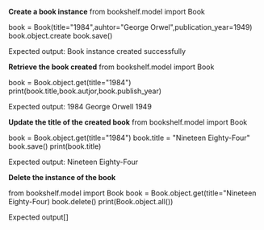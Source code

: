 **Create a book instance**
from bookshelf.model import Book

book = Book(title="1984",auhtor="George Orwel",publication_year=1949)
book.object.create
book.save()

Expected output: Book instance created successfully

**Retrieve the book created**
from bookshelf.model import Book

book = Book.object.get(title="1984")
print(book.title,book.autjor,book.publish_year)

Expected output: 1984 George Orwell 1949

**Update the title of the created book**
from bookshelf.model import Book

book = Book.object.get(title="1984")
book.title = "Nineteen Eighty-Four"
book.save()
print(book.title)

Expected output: Nineteen Eighty-Four

**Delete the instance of the book**

from bookshelf.model import Book
book = Book.object.get(title="Nineteen Eighty-Four)
book.delete()
print(Book.object.all())

Expected output[]



